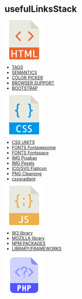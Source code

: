 # usefulLinksStack
![](./img/html.png)

- [TAGS](https://www.w3schools.com/tags/default.asp)
- [SEMANTICS](https://www.w3schools.com/html/html5_semantic_elements.asp)
- [COLOR PICKER](https://www.w3schools.com/colors/colors_picker.asp)
- [BROWSER SUPPORT](https://www.w3schools.com/tags/ref_html_browsersupport.asp)
- [BOOTSTRAP](https://getbootstrap.com/)

![](./img/css.png)

- [CSS UNITS](https://www.w3schools.com/cssref/css_units.asp)
- [FONTS Fontawesome](https://fontawesome.com/)
- [FONTS Fontspace](https://www.fontspace.com/)
- [IMG Pixabay](https://pixabay.com/)
- [IMG Pexels](https://www.pexels.com/)
- [ICO/SVG Flaticon](https://www.flaticon.com/)
- [PNG Cleanpng](https://www.cleanpng.com/)
- [cssgradient](https://cssgradient.io/)

![](./img/js.png)

- [W3 library](https://www.w3schools.com/js/)
- [MOZILLA library](https://developer.mozilla.org/it/docs/Web/JavaScript)
- [NPM PACKAGES](https://www.npmjs.com/)
- [LIBRARY/FRAMEWORKS](https://www.javascripting.com/)

![](./img/php.png)
